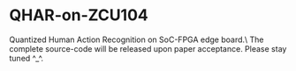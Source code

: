 # QHAR-on-ZCU104
Quantized Human Action Recognition on SoC-FPGA edge board.\ 
The complete source-code will be released upon paper acceptance. Please stay tuned ^_^.
